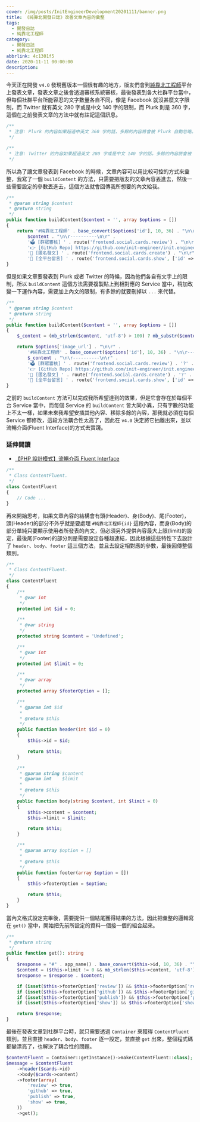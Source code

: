 ```yaml
---
cover: /img/posts/InitEngineerDevelopment20201111/banner.png
title: 《純靠北開發日誌》改善文章內容的彙整
tags:
  - 開發日誌
  - 純靠北工程師
category:
  - 開發日誌
  - 純靠北工程師
abbrlink: 4c1301f5
date: 2020-11-11 00:00:00
description:
---
```


今天正在開發 `v4.0` 發現舊版本一個很有趣的地方，版友們會到[純靠北工程師](https://kaobei.engineer)平台上發表文章，發表文章之後會透過審核系統審核，最後發表到各大社群平台當中，但每個社群平台所能容忍的文字數量各自不同，像是 Facebook 就沒甚麼文字限制，而 Twitter 就有英文 280 字或是中文 140 字的限制，而 Plurk 則是 360 字，這個在之前發表文章的方法中就有註記這個訊息。

```php
/**
 * 注意: Plurk 的內容如果超過中英文 360 字的話，多餘的內容將會被 Plurk 自動忽略。
 */

/**
 * 注意: Twitter 的內容如果超過英文 280 字或是中文 140 字的話，多餘的內容將會被 Twitter 自動忽略。
 */
```

所以為了讓文章發表到 Facebook 的時候，文章內容可以用比較可控的方式來彙整，我寫了一個 `buildContent` 的方法，只需要把版友的文章內容丟進去，然後一些需要設定的參數丟進去，這個方法就會回傳我所想要的內文給我。

```php
/**
 * @param string $content
 * @return string
 */
public function buildContent($content = '', array $options = [])
{
    return '#純靠北工程師' . base_convert($options['id'], 10, 36) . "\n\r----------\n\r" .
        $content . "\n\r----------\n\r" .
        '🗳️ [群眾審核] ' . route('frontend.social.cards.review') . "\n\r" .
        '👉 [GitHub Repo] https://github.com/init-engineer/init.engineer' . "\n\r" .
        '📢 [匿名發文] ' . route('frontend.social.cards.create') . "\n\r" .
        '🥙 [全平台留言] ' . route('frontend.social.cards.show', ['id' => $options['id']]);
}
```

但是如果文章要發表到 Plurk 或者 Twitter 的時候，因為他們各自有文字上的限制，所以 `buildContent` 這個方法需要複製貼上到相對應的 Service 當中，稍加改變一下運作內容，需要加上內文的限制，有多餘的就要刪掉以 `...` 來代替。

```php
/**
 * @param string $content
 * @return string
 */
public function buildContent($content = '', array $options = [])
{
    $_content = (mb_strlen($content, 'utf-8') > 100) ? mb_substr($content, 0, 100, 'utf-8') . ' ...' : $content;

    return $options['image_url'] . "\n\r" .
        '#純靠北工程師' . base_convert($options['id'], 10, 36) . "\n\r----------\n\r" .
        $_content . "\n\r----------\n\r" .
        '🗳️ [群眾審核] ' . route('frontend.social.cards.review') . '?' . Str::random(4) . "\n\r" .
        '👉 [GitHub Repo] https://github.com/init-engineer/init.engineer' . '?' . Str::random(4) . "\n\r" .
        '📢 [匿名發文] ' . route('frontend.social.cards.create') . '?' . Str::random(4) . "\n\r" .
        '🥙 [全平台留言] ' . route('frontend.social.cards.show', ['id' => $options['id']]);
}
```

之前的 `buildContent` 方法可以完成我所希望達到的效果，但是它會存在於每個平台 Service 當中，而每個 Service 的 `buildContent` 皆大同小異，只有字數的功能上不太一樣，如果未來我希望安插其他內容、移除多餘的內容，那我就必須在每個 Service 都修改，這段方法耦合性太高了，因此在 `v4.0` 決定將它抽離出來，並以流暢介面(Fluent Interface)的方式去實踐。

### 延伸閱讀
- [【PHP 設計模式】流暢介面 Fluent Interface](/FluentInterface)

```php
/**
 * Class ContentFluent.
 */
class ContentFluent
{
    // Code ...
}
```

再來開始思考，如果文章內容的結構會有頭(Header)、身(Body)、尾(Footer)，頭(Header)的部分不外乎就是要處理 `#純靠北工程師{id}` 這段內容，而身(Body)的部分單純只要顯示使用者所發表的內文，但必須另外提供內容最大上限(limit)的設定，最後尾(Footer)的部分則是需要設定各種超連結，因此根據這些特性下去設計了 `header`、`body`、`footer` 這三個方法，並且去設定相對應的參數，最後回傳整個類別。

```php
/**
 * Class ContentFluent.
 */
class ContentFluent
{
    /**
     * @var int
     */
    protected int $id = 0;

    /**
     * @var string
     */
    protected string $content = 'Undefined';

    /**
     * @var int
     */
    protected int $limit = 0;

    /**
     * @var array
     */
    protected array $footerOption = [];

    /**
     * @param int $id
     *
     * @return $this
     */
    public function header(int $id = 0)
    {
        $this->id = $id;

        return $this;
    }

    /**
     * @param string $content
     * @param int    $limit
     *
     * @return $this
     */
    public function body(string $content, int $limit = 0)
    {
        $this->content = $content;
        $this->limit = $limit;

        return $this;
    }

    /**
     * @param array $option = []
     *
     * @return $this
     */
    public function footer(array $option = [])
    {
        $this->footerOption = $option;

        return $this;
    }
}
```

當內文格式設定完畢後，需要提供一個結尾獲得結果的方法，因此把彙整的邏輯寫在 `get()` 當中，開始把先前所設定的資料一個接一個的組合起來。

```php
/**
 * @return string
 */
public function get(): string
{
    $response = "#" . app_name() . base_convert($this->id, 10, 36) . "\n\r----------\n\r";
    $content = ($this->limit != 0 && mb_strlen($this->content, 'utf-8') > $this->limit) ? mb_substr($this->content, 0, $this->limit, 'utf-8') . ' ...' : $this->content;
    $response = $response . $content;

    if (isset($this->footerOption['review']) && $this->footerOption['review']) $response = $response . "🗳️ [群眾審核] " . route('frontend.social.cards.review') . "\n\r";
    if (isset($this->footerOption['github']) && $this->footerOption['github']) $response = $response . "👉 [GitHub Repo] https://github.com/init-engineer/init.engineer" . "\n\r";
    if (isset($this->footerOption['publish']) && $this->footerOption['publish']) $response = $response . "📢 [匿名發文] " . route('frontend.social.cards.create') . "\n\r";
    if (isset($this->footerOption['show']) && $this->footerOption['show']) $response = $response . "🥙 [全平台留言] " . route('frontend.social.cards.show', ['id' => $this->id]) . "\n\r";

    return $response;
}
```

最後在發表文章到社群平台時，就只需要透過 `Container` 來獲得 `ContentFluent` 類別，並且直接 `header`、`body`、`footer` 逐一設定，並直接 `get` 出來，整個程式碼都變漂亮了，也解決了耦合性的問題。

```php
$contentFluent = Container::getInstance()->make(ContentFluent::class);
$message = $contentFluent
    ->header($cards->id)
    ->body($cards->content)
    ->footer(array(
        'review' => true,
        'github' => true,
        'publish' => true,
        'show' => true,
    ))
    ->get();
```
